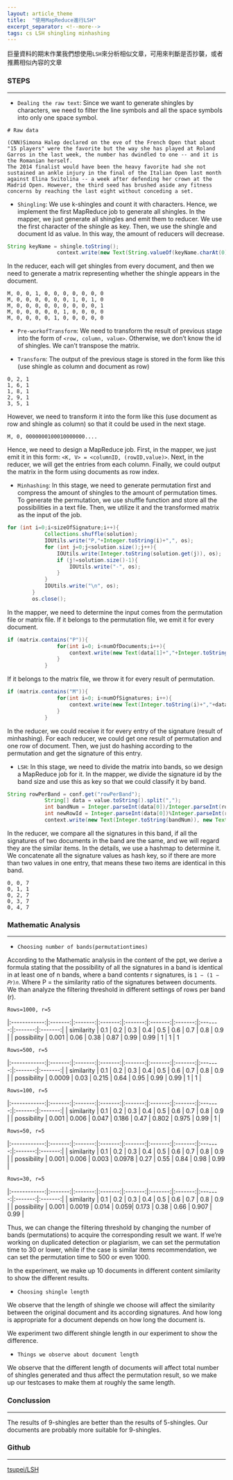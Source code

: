 ```yaml
---
layout: article_theme
title:  "使用MapReduce進行LSH"
excerpt_separator: <!--more-->
tags: cs LSH shingling minhashing 
---
```


巨量資料的期末作業我們想使用`LSH`來分析相似文章，可用來判斷是否抄襲，或者推薦相似內容的文章

<!--more-->

### STEPS
---

- `Dealing the raw text`: Since we want to generate shingles by characters, we need to filter the line symbols and all the space symbols into only one space symbol.

```console
# Raw data

(CNN)Simona Halep declared on the eve of the French Open that about "15 players" were the favorite but the way she has played at Roland Garros in the last week, the number has dwindled to one -- and it is the Romanian herself.
The 2014 finalist would have been the heavy favorite had she not sustained an ankle injury in the final of the Italian Open last month against Elina Svitolina -- a week after defending her crown at the Madrid Open. However, the third seed has brushed aside any fitness concerns by reaching the last eight without conceding a set.
```

- `Shingling`: We use k-shingles and count it with characters. Hence, we implement the first MapReduce job to generate all shingles. In the mapper, we just generate all shingles and emit them to reducer. We use the first character of the shingle as key. Then, we use the shingle and document Id as value. In this way, the amount of reducers will decrease.

```java
String keyName = shingle.toString();
                context.write(new Text(String.valueOf(keyName.charAt(0))),new Text(keyName+key.toString()));
```

In the reducer, each will get shingles from every document, and then we need to generate a matrix representing whether the shingle appears in the document.

```console
M, 0, 0, 1, 0, 0, 0, 0, 0, 0, 0
M, 0, 0, 0, 0, 0, 0, 1, 0, 1, 0
M, 0, 0, 0, 0, 0, 0, 0, 0, 0, 1
M, 0, 0, 0, 0, 0, 1, 0, 0, 0, 0
M, 0, 0, 0, 0, 1, 0, 0, 0, 0, 0
```

- `Pre-workofTransform`: We need to transform the result of previous stage into the form of `<row, column, value>`. Otherwise, we don’t know the id of shingles. We can’t transpose the matrix.

- `Transform`: The output of the previous stage is stored in the form like this (use shingle as column and document as row)

```console
0, 2, 1
1, 6, 1
1, 8, 1
2, 9, 1
3, 5, 1
```

However, we need to transform it into the form like this (use document as row and shingle as column) so that it could be used in the next stage.

```console
M, 0, 0000000100010000000....

```

Hence, we need to design a MapReduce job. First, in the mapper, we just emit it in this form: `<K, V> = <columnID, (rowID,value)>`. Next, in the reducer, we will get the entries from each column. Finally, we could output the matrix in the form using documents as row index.

- `Minhashing`: In this stage, we need to generate permutation first and compress the amount of shingles to the amount of permutation times. To generate the permutation, we use shuffle function and store all the possibilities in a text file. Then, we utilize it and the transformed matrix as the input of the job.

```java
for (int i=0;i<sizeOfSignature;i++){
            Collections.shuffle(solution);
            IOUtils.write("P,"+Integer.toString(i)+",", os);
            for (int j=0;j<solution.size();j++){
                IOUtils.write(Integer.toString(solution.get(j)), os);
                if (j!=solution.size()-1){
                    IOUtils.write("-", os);
                }
            }
            IOUtils.write("\n", os);
        }
        os.close();
```

In the mapper, we need to determine the input comes from the permutation file or matrix file. If it belongs to the permutation file, we emit it for every document.

```java
if (matrix.contains("P")){
                for(int i=0; i<numOfDocuments;i++){
                    context.write(new Text(data[1]+","+Integer.toString(i)), new Text("P," + data[2]));
                }
            }
```

If it belongs to the matrix file, we throw it for every result of permutation.

```java
if (matrix.contains("M")){
                for(int i=0; i<numOfSignatures; i++){
                    context.write(new Text(Integer.toString(i)+","+data[1]), new Text("M," + data[2]));
                }
            }
```

In the reducer, we could receive it for every entry of the signature (result of minhashing). For each reducer, we could get one result of permutation and one row of document. Then, we just do hashing according to the permutation and get the signature of this entry.

- `LSH`: In this stage, we need to divide the matrix into bands, so we design a
MapReduce job for it. In the mapper, we divide the signature id by the band size and use this as key so that we could classify it by band.

```java
String rowPerBand = conf.get("rowPerBand");
            String[] data = value.toString().split(",");
            int bandNum = Integer.parseInt(data[0])/Integer.parseInt(rowPerBand);
            int newRowId = Integer.parseInt(data[0])%Integer.parseInt(rowPerBand);
            context.write(new Text(Integer.toString(bandNum)), new Text(Integer.toString(newRowId)+","+data[1]+","+data[2]));
```

In the reducer, we compare all the signatures in this band, if all the signatures of two documents in the band are the same, and we will regard they are the similar items. In the details, we use a hashmap to determine it. We concatenate all the signature values as hash key, so if there are more than two values in one entry, that means these two items are identical in this band.

```console
0, 0, 7
0, 1, 1
0, 2, 7
0, 3, 7
0, 4, 7
```

### Mathematic Analysis
---

- `Choosing number of bands(permutationtimes)`

According to the Mathematic analysis in the content of the ppt, we derive a formula stating that the possibility of all the signatures in a band is identical in at least one of n bands, where a band contents r signatures, is `1 − (1 − 𝑃𝑟)𝑛`. Where P = the similarity ratio of the signatures between documents. We than analyze the filtering threshold in different settings of rows per band (r).

`Rows=1000, r=5`

<div class="table-wrapper" markdown="block">

|:------------:|:-------:|:-------:|:-------:|:-------:|:-------:|:-------:|:-------:|:-------:|:-------:|
|  similarity  |   0.1   |   0.2   |   0.3   |   0.4   |   0.5   |   0.6   |   0.7   |   0.8   |   0.9   |
|  possibility |  0.001  |   0.06  |    0.38 |    0.87 |    0.99 |    0.99 |     1   |     1   |     1   

</div>  

`Rows=500, r=5`

<div class="table-wrapper" markdown="block">

|:------------:|:-------:|:-------:|:-------:|:-------:|:-------:|:-------:|:-------:|:-------:|:-------:|
|  similarity  |   0.1   |   0.2   |   0.3   |   0.4   |   0.5   |   0.6   |   0.7   |   0.8   |   0.9   |
|  possibility |  0.0009 |   0.03  |   0.215 |   0.64  |    0.95 |    0.99 |  0.99   |     1   |     1   |

</div>  

`Rows=100, r=5`

<div class="table-wrapper" markdown="block">

|:------------:|:-------:|:-------:|:-------:|:-------:|:-------:|:-------:|:-------:|:-------:|:-------:|
|  similarity  |   0.1   |   0.2   |   0.3   |   0.4   |   0.5   |   0.6   |   0.7   |   0.8   |   0.9   |
|  possibility |  0.001  |  0.006  |   0.047 |   0.186 |    0.47 |   0.802 |  0.975  |   0.99  |     1   |

</div>  

`Rows=50, r=5`

<div class="table-wrapper" markdown="block">

|:------------:|:-------:|:-------:|:-------:|:-------:|:-------:|:-------:|:-------:|:-------:|:-------:|
|  similarity  |   0.1   |   0.2   |   0.3   |   0.4   |   0.5   |   0.6   |   0.7   |   0.8   |   0.9   |
|  possibility |  0.001  |  0.006  |   0.003 | 0.0978  |  0.27   |    0.55 |  0.84   |  0.98   |   0.99  |

</div>  

`Rows=30, r=5`

<div class="table-wrapper" markdown="block">

|:------------:|:-------:|:-------:|:-------:|:-------:|:-------:|:-------:|:-------:|:-------:|:-------:|
|  similarity  |   0.1   |   0.2   |   0.3   |   0.4   |   0.5   |   0.6   |   0.7   |   0.8   |   0.9   |
|  possibility |  0.001  |  0.0019 |   0.014 |    0.059|   0.173 |    0.38 |   0.66  |  0.907  |   0.99  |

</div>  

Thus, we can change the filtering threshold by changing the number of bands (permutations) to acquire the corresponding result we want. If we’re working on duplicated detection or plagiarism, we can set the permutation time to 30 or lower, while if the case is similar items recommendation, we can set the permutation time to 500 or even 1000.

In the experiment, we make up 10 documents in different content similarity to show the different results.

- `Choosing shingle length`

We observe that the length of shingle we choose will affect the similarity between the original document and its according signatures. And how long is appropriate for a document depends on how long the document is.

We experiment two different shingle length in our experiment to show the difference.

- `Things we observe about document length`

We observe that the different length of documents will affect total number of shingles generated and thus affect the permutation result, so we make up our testcases to make them at roughly the same length.

### Conclussion
---

The results of 9-shingles are better than the results of 5-shingles. Our documents are probably more suitable for 9-shingles.

### Github
---

[tsupei/LSH](https://github.com/tsupei/LSH)
